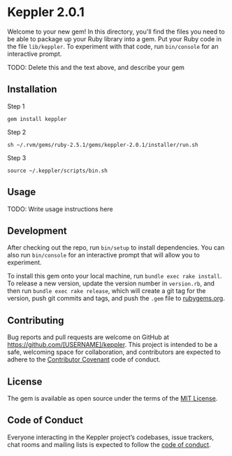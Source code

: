 # Keppler 2.0.1

Welcome to your new gem! In this directory, you'll find the files you need to be able to package up your Ruby library into a gem. Put your Ruby code in the file `lib/keppler`. To experiment with that code, run `bin/console` for an interactive prompt.

TODO: Delete this and the text above, and describe your gem

## Installation

Step 1

    gem install keppler

Step 2
	
	sh ~/.rvm/gems/ruby-2.5.1/gems/keppler-2.0.1/installer/run.sh

Step 3

	source ~/.keppler/scripts/bin.sh

## Usage

TODO: Write usage instructions here

## Development

After checking out the repo, run `bin/setup` to install dependencies. You can also run `bin/console` for an interactive prompt that will allow you to experiment.

To install this gem onto your local machine, run `bundle exec rake install`. To release a new version, update the version number in `version.rb`, and then run `bundle exec rake release`, which will create a git tag for the version, push git commits and tags, and push the `.gem` file to [rubygems.org](https://rubygems.org).

## Contributing

Bug reports and pull requests are welcome on GitHub at https://github.com/[USERNAME]/keppler. This project is intended to be a safe, welcoming space for collaboration, and contributors are expected to adhere to the [Contributor Covenant](http://contributor-covenant.org) code of conduct.

## License

The gem is available as open source under the terms of the [MIT License](https://opensource.org/licenses/MIT).

## Code of Conduct

Everyone interacting in the Keppler project’s codebases, issue trackers, chat rooms and mailing lists is expected to follow the [code of conduct](https://github.com/[USERNAME]/keppler/blob/master/CODE_OF_CONDUCT.md).
